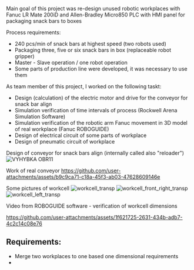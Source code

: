 Main goal of this project was re-design unused robotic workplaces with Fanuc LR Mate 200iD and Allen-Bradley Micro850 PLC with HMI panel for packaging snack bars to boxes

Process requirements:
  - 240 pcs/min of snack bars at highest speed (two robots used)
  - Packaging three, five or six snack bars in box (replaceable robot gripper)
  - Master - Slave operation / one robot operation
  - Some parts of production line were developed, it was necessary to use them


As team member of this project, I worked on the following taskt:
  - Design (calculation) of the electric motor and drive for the conveyor for snack bar align
  - Simulation verification of time intervals of process (Rockwell Arena Simulation Software)
  - Simulation verification of the robotic arm Fanuc movement in 3D model of real workplace (Fanuc ROBOGUIDE)
  - Design of electrical circuit of some parts of workplace
  - Design of pneumatic circuit of workplace

Design of conveyor for snack bars align (internally called also "reloader")
![VYHYBKA OBR11](https://github.com/user-attachments/assets/709048f5-b67e-489f-b12b-08bd235cdb87)

Work of real conveyor
https://github.com/user-attachments/assets/b9c9ca71-c18a-45f3-ab03-47628609146e


Some pictures of workcell
![workcell_transp](https://github.com/user-attachments/assets/06fe2e31-314e-4cda-ad67-8268410d8961)
![workcell_front_right_transp](https://github.com/user-attachments/assets/2a6da1b2-a1b5-467a-abe0-fd02358c4fee)
![workcell_left_transp](https://github.com/user-attachments/assets/809d1300-6268-4137-a785-781dc32d18ec)

Video from ROBOGUIDE software - verification of workcell dimensions

https://github.com/user-attachments/assets/1f621725-2631-434b-adb7-4c2c14c08e76


Requirements:
  - 
  - Merge two workplaces to one based one dimensional requirements
  - 
